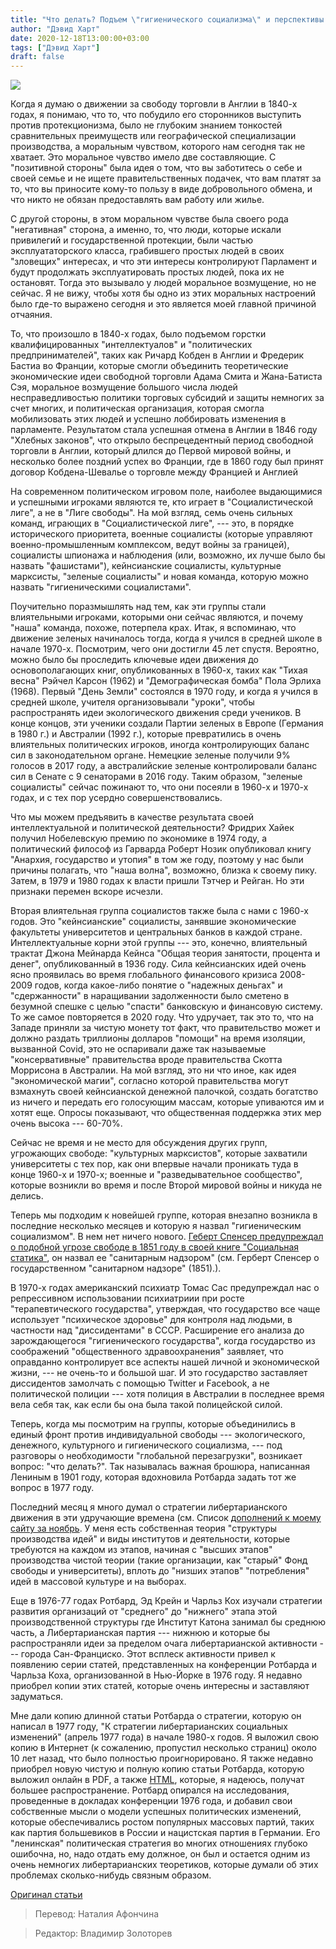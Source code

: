 ```yaml
---
title: "Что делать? Подъем \"гигиенического социализма\" и перспективы свободы"
author: "Дэвид Харт"
date: 2020-12-18T13:00:00+03:00
tags: ["Дэвид Харт"]
draft: false
---
```

![](https://www.aier.org/wp-content/uploads/2020/12/endcapitalism-800x508.jpg)

Когда я думаю о движении за свободу торговли в Англии в 1840-х годах, я понимаю, что то, что побудило его сторонников выступить против протекционизма, было не глубоким знанием тонкостей сравнительных преимуществ или географической специализации производства, а моральным чувством, которого нам сегодня так не хватает. Это моральное чувство имело две составляющие. С "позитивной стороны" была идея о том, что вы заботитесь о себе и своей семье и не ищете правительственных подачек, что вам платят за то, что вы приносите кому-то пользу в виде добровольного обмена, и что никто не обязан предоставлять вам работу или жилье.

С другой стороны, в этом моральном чувстве была своего рода "негативная" сторона, а именно, то, что люди, которые искали привилегий и государственной протекции, были частью эксплуататорского класса, грабившего простых людей в своих "зловещих" интересах, и что эти интересы контролируют Парламент и будут продолжать эксплуатировать простых людей, пока их не остановят. Тогда это вызывало у людей моральное возмущение, но не сейчас. Я не вижу, чтобы хотя бы одно из этих моральных настроений было где-то выражено сегодня и это является моей главной причиной отчаяния.

То, что произошло в 1840-х годах, было подъемом горстки квалифицированных "интеллектуалов" и "политических предпринимателей", таких как Ричард Кобден в Англии и Фредерик Бастиа во Франции, которые смогли объединить теоретические экономические идеи свободной торговли Адама Смита и Жана-Батиста Сэя, моральное возмущение большого числа людей несправедливостью политики торговых субсидий и защиты немногих за счет многих, и политическая организация, которая смогла мобилизовать этих людей и успешно лоббировать изменения в парламенте. Результатом стала успешная отмена в Англии в 1846 году "Хлебных законов", что открыло беспрецедентный период свободной торговли в Англии, который длился до Первой мировой войны, и несколько более поздний успех во Франции, где в 1860 году был принят договор Кобдена-Шевалье о торговле между Францией и Англией

На современном политическом игровом поле, наиболее выдающимися и успешными игроками являются те, кто играет в "Социалистической лиге", а не в "Лиге свободы". На мой взгляд, семь очень сильных команд, играющих в "Социалистической лиге", --- это, в порядке исторического приоритета, военные социалисты (которые управляют военно-промышленным комплексом, ведут войны за границей), социалисты шпионажа и наблюдения (или, возможно, их лучше было бы назвать "фашистами"), кейнсианские социалисты, культурные марксисты, "зеленые социалисты" и новая команда, которую можно назвать "гигиеническими социалистами".

Поучительно поразмышлять над тем, как эти группы стали влиятельными игроками, которыми они сейчас являются, и почему "наша" команда, похоже, потерпела крах. Итак, я вспоминаю, что движение зеленых начиналось тогда, когда я учился в средней школе в начале 1970-х. Посмотрим, чего они достигли 45 лет спустя. Вероятно, можно было бы проследить ключевые идеи движения до основополагающих книг, опубликованных в 1960-х, таких как "Тихая весна" Рэйчел Карсон (1962) и "Демографическая бомба" Пола Эрлиха (1968). Первый "День Земли" состоялся в 1970 году, и когда я учился в средней школе, учителя организовывали "уроки", чтобы распространять идеи экологического движения среди учеников. В конце концов, эти ученики создали Партии зеленых в Европе (Германия в 1980 г.) и Австралии (1992 г.), которые превратились в очень влиятельных политических игроков, иногда контролирующих баланс сил в законодательном органе. Немецкие зеленые получили 9% голосов в 2017 году, а австралийские зеленые контролировали баланс сил в Сенате с 9 сенаторами в 2016 году. Таким образом, "зеленые социалисты" сейчас пожинают то, что они посеяли в 1960-х и 1970-х годах, и с тех пор усердно совершенствовались.

Что мы можем предъявить в качестве результата своей интеллектуальной и политической деятельности?  Фридрих Хайек получил Нобелевскую премию по экономике в 1974 году, а политический философ из Гарварда Роберт Нозик опубликовал книгу "Анархия, государство и утопия" в том же году, поэтому у нас были причины полагать, что "наша волна", возможно, близка к своему пику.  Затем, в 1979 и 1980 годах к власти пришли Тэтчер и Рейган. Но эти признаки перемен вскоре исчезли.

Вторая влиятельная группа социалистов также была с нами с 1960-х годов. Это "кейнсианские" социалисты, занявшие экономические факультеты университетов и центральных банков в каждой стране. Интеллектуальные корни этой группы --- это, конечно, влиятельный трактат Джона Мейнарда Кейнса "Общая теория занятости, процента и денег", опубликованный в 1936 году. Сила кейнсианских идей очень ясно проявилась во время глобального финансового кризиса 2008-2009 годов, когда какое-либо понятие о "надежных деньгах" и "сдержанности" в наращивании задолженности было сметено в безумной спешке с целью "спасти" банковскую и финансовую систему. То же самое повторяется в 2020 году. Что удручает, так это то, что на Западе приняли за чистую монету тот факт, что правительство может и должно раздать триллионы долларов "помощи" на время изоляции, вызванной Covid, это не оспаривали даже так называемые "консервативные" правительства вроде правительства Скотта Моррисона в Австралии. На мой взгляд, это ни что иное, как идея "экономической магии", согласно которой правительства могут взмахнуть своей кейнсианской денежной палочкой, создать богатство из ничего и передать его голосующим массам, которые упиваются им и хотят еще. Опросы показывают, что общественная поддержка этих мер очень высока --- 60-70%.

Сейчас не время и не место для обсуждения других групп, угрожающих свободе: "культурных марксистов", которые захватили университеты с тех пор, как они впервые начали проникать туда в конце 1960-х и 1970-х; военные и "разведывательное сообщество", которые возникли во время и после Второй мировой войны и никуда не делись.

Теперь мы подходим к новейшей группе, которая внезапно возникла в последние несколько месяцев и которую я назвал "гигиеническим социализмом". В нем нет ничего нового. [Геберт Спенсер предупреждал о подобной угрозе свободе в 1851 году в своей книге "Социальная статика"](http://davidmhart.com/liberty/Essays/Spencer-SanitarySupervision1851.html), он назвал ее "санитарным надзором" (см. Герберт Спенсер о государственном "санитарном надзоре" (1851).).

В 1970-х годах американский психиатр Томас Сас предупреждал нас о репрессивном использовании психиатриии при росте "терапевтического государства", утверждая, что государство все чаще использует "психическое здоровье" для контроля над людьми, в частности над "диссидентами" в СССР.  Расширение его анализа до зарождающегося "гигиенического государства", когда государство из соображений "общественного здравоохранения" заявляет, что оправданно контролирует все аспекты нашей личной и экономической жизни, --- не очень-то и большой шаг. И это  государство заставляет диссидентов замолчать с помощью Twitter и Facebook, а не политической полиции --- хотя полиция в Австралии в последнее время вела себя так, как если бы она была такой полицейской силой.

Теперь, когда мы посмотрим на группы, которые объединились в единый фронт против индивидуальной свободы --- экологического, денежного, культурного и гигиенического социализма, --- под разговоры о необходимости "глобальной перезагрузки", возникает вопрос: "что делать?". Так называлась важная брошюра, написанная Лениным в 1901 году, которая вдохновила Ротбарда задать тот же вопрос в 1977 году.

Последний месяц я много думал о стратегии либертарианского движения в эти удручающие времена (см. Список [дополнений к моему сайту за ноябрь](http://davidmhart.com/wordpress/archives/davidmhart.com/liberty/index.html#nov2020). У меня есть собственная теория "структуры производства идей" и виды институтов и деятельности, которые требуются на каждом из этапов, начиная с "высших этапов" производства чистой теории (такие организации, как "старый" Фонд свободы и университеты), вплоть до "низших этапов" "потребления" идей в массовой культуре и на выборах.

Еще в 1976-77 годах Ротбард, Эд Крейн и Чарльз Кох изучали стратегии развития организаций от "среднего" до "нижнего" этапа этой производственной структуры где Институт Катона занимал бы среднюю часть, а Либертарианская партия --- нижнюю и которые бы распространяли идеи за пределом очага либертарианской активности --- города Сан-Франциско. Этот всплеск активности привел к появлению серии статей, представленных на конференции Ротбарда и Чарльза Коха, организованной в Нью-Йорке в 1976 году. Я недавно приобрел копии этих статей, которые очень интересны и заставляют задуматься.

Мне дали копию длинной статьи Ротбарда о стратегии, которую он написал в 1977 году, "К стратегии либертарианских социальных изменений" (апрель 1977 года) в начале 1980-х годов. Я выложил свою копию в Интернет (к сожалению, пропустил несколько страниц) около 10 лет назад, что было полностью проигнорировано. Я также недавно приобрел новую чистую и полную копию статьи Ротбарда, которую выложил онлайн в PDF, а также [HTML](http://www.davidmhart.com/liberty/AmericanLibertarians/Rothbard/Strategy/1977TowardStrategyLibertarianSocialChange.html), которые, я надеюсь, получат большее распространение. Ротбард опирался на исследования, проведенные в докладах конференции 1976 года, и добавил свои собственные мысли о модели успешных политических изменений, которые обеспечивались ростом популярных массовых партий, таких как партия большевиков в России и нацистская партия в Германии. Его "ленинская" политическая стратегия во многих отношениях глубоко ошибочна, но, надо отдать ему должное, он был и остается одним из очень немногих либертарианских теоретиков, которые думали об этих проблемах сколько-нибудь связным образом.

[Оригинал статьи](https://www.aier.org/article/what-is-to-be-done-the-rise-of-hygiene-socialism-and-the-prospects-for-liberty/)

> Перевод: Наталия Афончина

> Редактор: Владимир Золоторев
